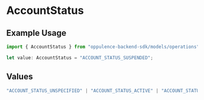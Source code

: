 # AccountStatus

## Example Usage

```typescript
import { AccountStatus } from "oppulence-backend-sdk/models/operations";

let value: AccountStatus = "ACCOUNT_STATUS_SUSPENDED";
```

## Values

```typescript
"ACCOUNT_STATUS_UNSPECIFIED" | "ACCOUNT_STATUS_ACTIVE" | "ACCOUNT_STATUS_SUSPENDED" | "ACCOUNT_STATUS_PENDING_VERIFICATION"
```